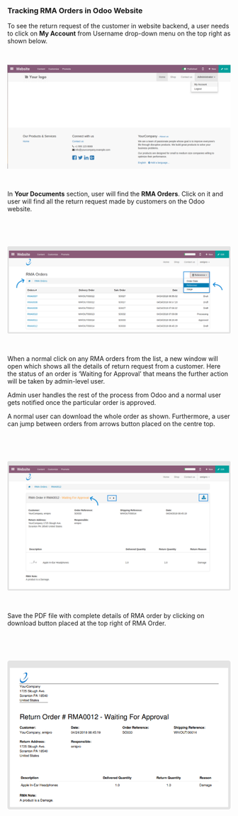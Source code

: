 
### Tracking RMA Orders in Odoo Website



To see the return request of the customer in website backend, a user needs to click on **My Account** from Username drop-down menu on the top right as shown below.


 


![](./images/4-1.png)


 


In **Your Documents** section, user will find the **RMA Orders**. Click on it and user will find all the return request made by customers on the Odoo website.


 


 


![](./images/4-2.png)


 


When a normal click on any RMA orders from the list, a new window will open which shows all the details of return request from a customer. Here the status of an order is ‘Waiting for Approval’ that means the further action will be taken by admin-level user.


Admin user handles the rest of the process from Odoo and a normal user gets notified once the particular order is approved.


A normal user can download the whole order as shown. Furthermore, a user can jump between orders from arrows button placed on the centre top.


 


 


![](./images/4-3.png)


 


Save the PDF file with complete details of RMA order by clicking on download button placed at the top right of RMA Order.


 


 


![](./images/4-4.png)


